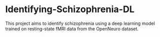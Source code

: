 # Identifying-Schizophrenia-DL
This project aims to identify schizophrenia using a deep learning model trained on resting-state fMRI data from the OpenNeuro dataset.
